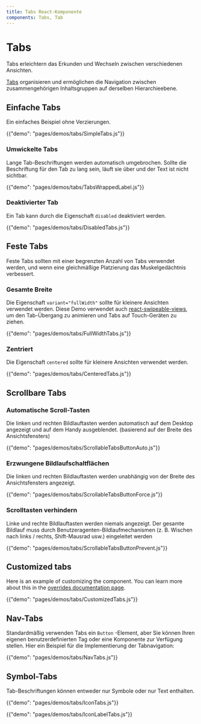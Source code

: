 ```yaml
---
title: Tabs React-Komponente
components: Tabs, Tab
---
```


# Tabs

<p class="description">Tabs erleichtern das Erkunden und Wechseln zwischen verschiedenen Ansichten.</p>

[Tabs](https://material.io/design/components/tabs.html) organisieren und ermöglichen die Navigation zwischen zusammengehörigen Inhaltsgruppen auf derselben Hierarchieebene.

## Einfache Tabs

Ein einfaches Beispiel ohne Verzierungen.

{{"demo": "pages/demos/tabs/SimpleTabs.js"}}

### Umwickelte Tabs

Lange Tab-Beschriftungen werden automatisch umgebrochen. Sollte die Beschriftung für den Tab zu lang sein, läuft sie über und der Text ist nicht sichtbar.

{{"demo": "pages/demos/tabs/TabsWrappedLabel.js"}}

### Deaktivierter Tab

Ein Tab kann durch die Eigenschaft `disabled` deaktiviert werden.

{{"demo": "pages/demos/tabs/DisabledTabs.js"}}

## Feste Tabs

Feste Tabs sollten mit einer begrenzten Anzahl von Tabs verwendet werden, und wenn eine gleichmäßige Platzierung das Muskelgedächtnis verbessert.

### Gesamte Breite

Die Eigenschaft `variant="fullWidth"` sollte für kleinere Ansichten verwendet werden. Diese Demo verwendet auch [react-swipeable-views](https://github.com/oliviertassinari/react-swipeable-views), um den Tab-Übergang zu animieren und Tabs auf Touch-Geräten zu ziehen.

{{"demo": "pages/demos/tabs/FullWidthTabs.js"}}

### Zentriert

Die Eigenschaft `centered` sollte für kleinere Ansichten verwendet werden.

{{"demo": "pages/demos/tabs/CenteredTabs.js"}}

## Scrollbare Tabs

### Automatische Scroll-Tasten

Die linken und rechten Bildlauftasten werden automatisch auf dem Desktop angezeigt und auf dem Handy ausgeblendet. (basierend auf der Breite des Ansichtsfensters)

{{"demo": "pages/demos/tabs/ScrollableTabsButtonAuto.js"}}

### Erzwungene Bildlaufschaltflächen

Die linken und rechten Bildlauftasten werden unabhängig von der Breite des Ansichtsfensters angezeigt.

{{"demo": "pages/demos/tabs/ScrollableTabsButtonForce.js"}}

### Scrolltasten verhindern

Linke und rechte Bildlauftasten werden niemals angezeigt. Der gesamte Bildlauf muss durch Benutzeragenten-Bildlaufmechanismen (z. B. Wischen nach links / rechts, Shift-Mausrad usw.) eingeleitet werden

{{"demo": "pages/demos/tabs/ScrollableTabsButtonPrevent.js"}}

## Customized tabs

Here is an example of customizing the component. You can learn more about this in the [overrides documentation page](/customization/overrides/).

{{"demo": "pages/demos/tabs/CustomizedTabs.js"}}



## Nav-Tabs

Standardmäßig verwenden Tabs ein `Button` -Element, aber Sie können Ihren eigenen benutzerdefinierten Tag oder eine Komponente zur Verfügung stellen. Hier ein Beispiel für die Implementierung der Tabnavigation:

{{"demo": "pages/demos/tabs/NavTabs.js"}}

## Symbol-Tabs

Tab-Beschriftungen können entweder nur Symbole oder nur Text enthalten.

{{"demo": "pages/demos/tabs/IconTabs.js"}}

{{"demo": "pages/demos/tabs/IconLabelTabs.js"}}